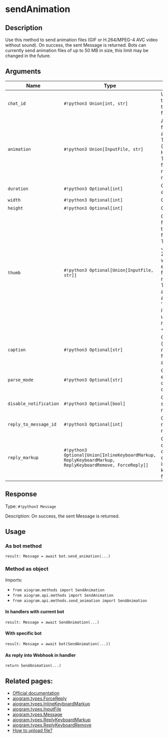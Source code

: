 # sendAnimation

## Description

Use this method to send animation files (GIF or H.264/MPEG-4 AVC video without sound). On success, the sent Message is returned. Bots can currently send animation files of up to 50 MB in size, this limit may be changed in the future.


## Arguments

| Name | Type | Description |
| - | - | - |
| `chat_id` | `#!python3 Union[int, str]` | Unique identifier for the target chat or username of the target channel (in the format @channelusername) |
| `animation` | `#!python3 Union[InputFile, str]` | Animation to send. Pass a file_id as String to send an animation that exists on the Telegram servers (recommended), pass an HTTP URL as a String for Telegram to get an animation from the Internet, or upload a new animation using multipart/form-data. |
| `duration` | `#!python3 Optional[int]` | Optional. Duration of sent animation in seconds |
| `width` | `#!python3 Optional[int]` | Optional. Animation width |
| `height` | `#!python3 Optional[int]` | Optional. Animation height |
| `thumb` | `#!python3 Optional[Union[InputFile, str]]` | Optional. Thumbnail of the file sent; can be ignored if thumbnail generation for the file is supported server-side. The thumbnail should be in JPEG format and less than 200 kB in size. A thumbnail‘s width and height should not exceed 320. Ignored if the file is not uploaded using multipart/form-data. Thumbnails can’t be reused and can be only uploaded as a new file, so you can pass 'attach://<file_attach_name>' if the thumbnail was uploaded using multipart/form-data under <file_attach_name>. |
| `caption` | `#!python3 Optional[str]` | Optional. Animation caption (may also be used when resending animation by file_id), 0-1024 characters after entities parsing |
| `parse_mode` | `#!python3 Optional[str]` | Optional. Mode for parsing entities in the animation caption. See formatting options for more details. |
| `disable_notification` | `#!python3 Optional[bool]` | Optional. Sends the message silently. Users will receive a notification with no sound. |
| `reply_to_message_id` | `#!python3 Optional[int]` | Optional. If the message is a reply, ID of the original message |
| `reply_markup` | `#!python3 Optional[Union[InlineKeyboardMarkup, ReplyKeyboardMarkup, ReplyKeyboardRemove, ForceReply]]` | Optional. Additional interface options. A JSON-serialized object for an inline keyboard, custom reply keyboard, instructions to remove reply keyboard or to force a reply from the user. |



## Response

Type: `#!python3 Message`

Description: On success, the sent Message is returned.


## Usage

### As bot method

```python3
result: Message = await bot.send_animation(...)
```

### Method as object

Imports:

- `from aiogram.methods import SendAnimation`
- `from aiogram.api.methods import SendAnimation`
- `from aiogram.api.methods.send_animation import SendAnimation`

#### In handlers with current bot
```python3
result: Message = await SendAnimation(...)
```

#### With specific bot
```python3
result: Message = await bot(SendAnimation(...))
```
#### As reply into Webhook in handler
```python3
return SendAnimation(...)
```


## Related pages:

- [Official documentation](https://core.telegram.org/bots/api#sendanimation)
- [aiogram.types.ForceReply](../types/force_reply.md)
- [aiogram.types.InlineKeyboardMarkup](../types/inline_keyboard_markup.md)
- [aiogram.types.InputFile](../types/input_file.md)
- [aiogram.types.Message](../types/message.md)
- [aiogram.types.ReplyKeyboardMarkup](../types/reply_keyboard_markup.md)
- [aiogram.types.ReplyKeyboardRemove](../types/reply_keyboard_remove.md)
- [How to upload file?](../upload_file.md)
